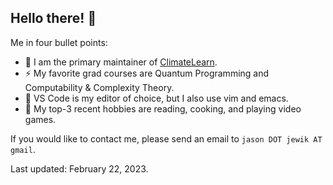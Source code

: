 ## Hello there! 👋
Me in four bullet points:
- 🚀 I am the primary maintainer of [ClimateLearn](https://github.com/aditya-grover/climate-learn).
- ⚡ My favorite grad courses are Quantum Programming and Computability & Complexity Theory.
- 📝 VS Code is my editor of choice, but I also use vim and emacs.
- 🍳 My top-3 recent hobbies are reading, cooking, and playing video games.

If you would like to contact me, please send an email to `jason DOT jewik AT gmail`.

Last updated: February 22, 2023.
